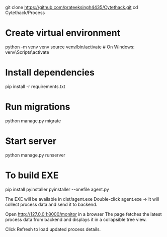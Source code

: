 git clone https://github.com/prateeksingh4435/Cytethack.git
cd Cytethack/Process

# Create virtual environment
python -m venv venv
source venv/bin/activate   # On Windows: venv\Scripts\activate

# Install dependencies
pip install -r requirements.txt

# Run migrations
python manage.py migrate

# Start server
python manage.py runserver



# To build EXE
pip install pyinstaller
pyinstaller --onefile agent.py


The EXE will be available in dist/agent.exe
Double-click agent.exe → It will collect process data and send it to backend.

Open http://127.0.0.1:8000/monitor  in a browser
The page fetches the latest process data from backend and displays it in a collapsible tree view.

Click Refresh to load updated process details.